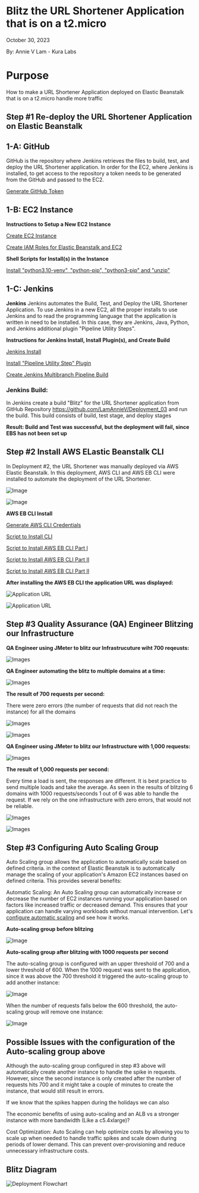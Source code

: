 # Blitz the URL Shortener Application that is on a t2.micro

October 30, 2023

By:  Annie V Lam - Kura Labs

# Purpose

How to make a URL Shortener Application deployed on Elastic Beanstalk that is on a t2.micro handle more traffic

## Step #1 Re-deploy the URL Shortener Application on Elastic Beanstalk

## 1-A:  GitHub

GitHub is the repository where Jenkins retrieves the files to build, test, and deploy the URL Shortener application.  In order for the EC2, where Jenkins is installed, to get access to the repository a token needs to be generated from the GitHub and passed to the EC2.

[Generate GitHub Token](https://github.com/LamAnnieV/GitHub/blob/main/Generate_GitHub_Token.md)

## 1-B:  EC2 Instance

**Instructions to Setup a New EC2 Instance**

[Create EC2 Instance](https://github.com/LamAnnieV/Create_EC2_Instance/blob/main/Create_EC2_Instance.md)

[Create IAM Roles for Elastic Beanstalk and EC2](https://github.com/LamAnnieV/Setup_AWS/blob/main/Create_AWS_IAM_Roles.md)

**Shell Scripts for Install(s) in the Instance**

[Install "python3.10-venv", "python-pip", "python3-pip" and "unzip"](https://github.com/LamAnnieV/Instance_Installs/blob/main/02_other_installs.sh)

## 1-C: Jenkins

**Jenkins**
Jenkins automates the Build, Test, and Deploy the URL Shortener Application.  To use Jenkins in a new EC2, all the proper installs to use Jenkins and to read the programming language that the application is written in need to be installed. In this case, they are Jenkins, Java, Python, and Jenkins additional plugin "Pipeline Utility Steps".

**Instructions for Jenkins Install, Install Plugin(s), and Create Build**

[Jenkins Install](https://github.com/LamAnnieV/Instance_Installs/blob/main/01_jenkins_installs.sh)

[Install "Pipeline Utility Step" Plugin](https://github.com/LamAnnieV/Jenkins/blob/main/Install_Pipeline_Utility_Step_Plugin.md)

[Create Jenkins Multibranch Pipeline Build](https://github.com/LamAnnieV/Jenkins/blob/main/Jenkins_Multibranch_Pipeline_Build.md)

### Jenkins Build:  
In Jenkins create a build "Blitz" for the URL Shortener application from GitHub Repository https://github.com/LamAnnieV/Deployment_03 and run the build.  This build consists of build, test stage, and deploy stages

**Result:  Build and Test was successful, but the deployment will fail, since EBS has not been set up**

## Step #2 Install AWS ELastic Beanstalk CLI

In Deployment #2, the URL Shortener was manually deployed via AWS Elastic Beanstalk.  In this deployment, AWS CLI and AWS EB CLI were installed to automate the deployment of the URL Shortener.

![Image](Images/EBS.png)

![Image](Images/URL_Shortener.png)

**AWS EB CLI Install**

[Generate AWS CLI Credentials](https://github.com/LamAnnieV/Setup_AWS/blob/main/Generate_AWS_CLI_Credentials.md)

[Script to Install CLI](https://github.com/LamAnnieV/Instance_Installs/blob/ec378d89c22c95a909cb1283516e633ab6c9b153/03_CLI_installs.sh)

[Script to Install AWS EB CLI Part I](https://github.com/LamAnnieV/Instance_Installs/blob/main/04A_AWS_EB_CLI_install.sh)

[Script to Install AWS EB CLI Part II](https://github.com/LamAnnieV/Instance_Installs/blob/main/04B_AWS_EB_CLI_install.sh)

[Script to Install AWS EB CLI Part II](https://github.com/LamAnnieV/Instance_Installs/blob/main/04C_AWS_EB_CLI_install.sh)

**After installing the AWS EB CLI the application URL was displayed:**

![Application URL](Images/EBS.png)

![Application URL](Images/URL_Shortener.png)

## Step #3 Quality Assurance (QA) Engineer Blitzing our Infrastructure

**QA Engineer using JMeter to blitz our Infrastrucuture wiht 700 reqeusts:**

![Images](Images/Blitz_700.png)

**QA Engineer automating the blitz to multiple domains at a time:**

![Images](Images/Automating_Blitz.png)

**The result of 700 requests per second:**

There were zero errors (the number of requests that did not reach the instance) for all the domains

![Images](Images/Blitz_Results_700.png)

![Images](Images/Blitz_Results_700_2.png)

**QA Engineer using JMeter to blitz our Infrastructure with 1,000 requests:**

![Images](Images/Blitz_1000.png)

**The result of 1,000 requests per second:**

Every time a load is sent, the responses are different.  It is best practice to send multiple loads and take the average.  As seen in the results of blitzing 6 domains with 1000 requests/seconds 1 out of 6 was able to handle the request.  If we rely on the one infrastructure with zero errors, that would not be reliable.  

![Images](Images/Blitz_Results_1000_1.png)

![Images](Images/Blitz_Results_1000_2.png)

## Step #3 Configuring Auto Scaling Group 

Auto Scaling group allows the application to automatically scale based on defined criteria.  in the context of Elastic Beanstalk is to automatically manage the scaling of your application's Amazon EC2 instances based on defined criteria. This provides several benefits:

Automatic Scaling: An Auto Scaling group can automatically increase or decrease the number of EC2 instances running your application based on factors like increased traffic or decreased demand. This ensures that your application can handle varying workloads without manual intervention.  Let's [configure automatic scaling](https://github.com/LamAnnieV/Elastic_Beanstalk/blob/main/EBS_with_ELB) and see how it works.

**Auto-scaling group before blitzing**

![Image](Images/Instance_before_blitz.png)

**Auto-scaling group after blitzing with 1000 requests per second**

The auto-scaling group is configured with an upper threshold of 700 and a lower threshold of 600.  When the 1000 request was sent to the application, since it was above the 700 threshold it triggered the auto-scaling group to add another instance:

![Image](Images/after_blitz.png)

When the number of requests falls below the 600 threshold, the auto-scaling group will remove one instance:  

![Image](Images/Draining.png)

## Possible Issues with the configuration of the Auto-scaling group above

Although the auto-scaling group configured in step #3 above will automatically create another instance to handle the spike in requests.  However, since the second instance is only created after the number of requests hits 700 and it might take a couple of minutes to create the instance, that would still result in errors.

If we know that the spikes happen during the holidays we can also 





The economic benefits of using auto-scaling and an ALB vs a stronger instance with more bandwidth (Like a c5.4xlarge)?

Cost Optimization: Auto Scaling can help optimize costs by allowing you to scale up when needed to handle traffic spikes and scale down during periods of lower demand. This can prevent over-provisioning and reduce unnecessary infrastructure costs.



## Blitz Diagram

![Deployment Flowchart](Images/Deployment_Pipeline.png)



